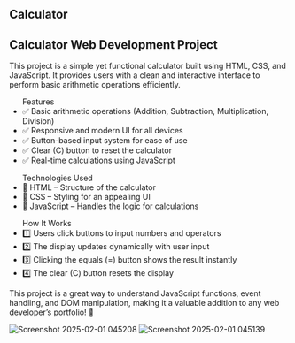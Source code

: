 ## Calculator
<h2>Calculator Web Development Project</h2>
<p>This project is a simple yet functional calculator built using HTML, CSS, and JavaScript. It provides users with a clean and interactive interface to perform basic arithmetic operations efficiently.</p>

<ul>Features
<li>✅ Basic arithmetic operations (Addition, Subtraction, Multiplication, Division)</li>
<li>✅ Responsive and modern UI for all devices</li>
<li>✅ Button-based input system for ease of use</li>
<li>✅ Clear (C) button to reset the calculator</li>
<li> ✅ Real-time calculations using JavaScript</li>
</ul>

<ul>Technologies Used
<li>🔹 HTML – Structure of the calculator</li>
<li>🔹 CSS – Styling for an appealing UI</li>
<li>🔹 JavaScript – Handles the logic for calculations</li>
</ul>

<ul>How It Works
<li>1️⃣ Users click buttons to input numbers and operators</li>
<li>2️⃣ The display updates dynamically with user input</li>
<li>3️⃣ Clicking the equals (=) button shows the result instantly</li>
<li>4️⃣ The clear (C) button resets the display</li>
</ul>

<p>This project is a great way to understand JavaScript functions, event handling, and DOM manipulation, making it a valuable addition to any web developer’s portfolio! 🚀</p>

![Screenshot 2025-02-01 045208](https://github.com/user-attachments/assets/e1f7e8fb-ccd4-4e1d-b6b1-da3b4e122fd2)
![Screenshot 2025-02-01 045139](https://github.com/user-attachments/assets/cff7a5e1-3073-4bd5-8cc4-0957d68cc4a8)
